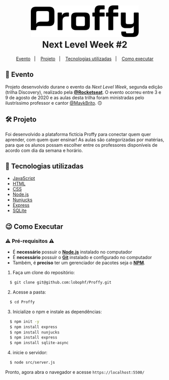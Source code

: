 <h1 align="center">
    <img alt="Proffy" src="https://raw.githubusercontent.com/lobophf/Proffy/19f41c0697df063af1acfb520b57f02d73ff1976/public/images/logo2.svg" height="100px" />
    <br>Next Level Week #2<br/>
</h1> 

<p align="center">
  <a href="#calendar-evento">Evento</a>&nbsp;&nbsp;&nbsp;|&nbsp;&nbsp;&nbsp;
  <a href="#hammer_and_wrench-projeto">Projeto</a>&nbsp;&nbsp;&nbsp;|&nbsp;&nbsp;&nbsp;
  <a href="#rocket-tecnologias-utilizadas">Tecnologias utilizadas</a>&nbsp;&nbsp;&nbsp;|&nbsp;&nbsp;&nbsp;
  <a href="#wink-como-executar">Como executar</a>
</p>

## :calendar: Evento
Projeto desenvolvido durane o evento da *Next Level Week*, segunda edição (trilha Discovery), realizado pela **[@Rocketseat](https://github.com/Rocketseat)**. O evento ocorreu entre 3 e 9 de agosto de 2020 e as aulas desta trilha foram ministradas pelo ilustríssimo professor e cantor [@MaykBrito](https://github.com/maykbrito/). 🙃 
## :hammer_and_wrench: Projeto
Foi desenvolvido a plataforma fictícia Proffy para conectar quem quer aprender, com quem quer ensinar! As aulas são categorizadas por matérias, para que os alunos possam escolher entre os professores disponíveis de acordo com dia da semana e horário.

## :rocket: Tecnologias utilizadas

- [JavaScript](https://www.javascript.com/)
- [HTML](https://www.w3schools.com/html/)
- [CSS](https://www.w3.org/Style/CSS/Overview.en.html)
- [Node.js](https://nodejs.org/en/)
- [Nunjucks](https://mozilla.github.io/nunjucks/)
- [Express](https://expressjs.com/)
- [SQLite](https://www.sqlite.org/index.html)

## :wink: Como Executar

### ⚠️ Pré-requisitos ⚠️

  - É **necessário** possuir o **[Node.js](https://nodejs.org/en/)** instalado no computador
  - É **necessário** possuir o **[Git](https://git-scm.com/)** instalado e configurado no computador
  - Também, é **preciso** ter um gerenciador de pacotes seja o **[NPM](https://www.npmjs.com/)**.

1. Faça um clone do repositório:
```sh
  $ git clone git@github.com:lobophf/Proffy.git
```

2. Acesse a pasta:
```sh
  $ cd Proffy
```

3. Inicialize o npm e instale as dependências:
```sh
  $ npm init -y
  $ npm install express
  $ npm install nunjucks
  $ npm install express
  $ npm install sqlite-async
```

4. inicie o servidor:
```sh
  $ node src/server.js
```
Pronto, agora abra o navegador e acesse `https://localhost:5500/`

